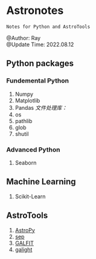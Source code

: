 # Astronotes
`Notes for Python and AstroTools`  

@Author: Ray  
@Update Time: 2022.08.12

## Python packages 

### Fundemental Python
1. Numpy
1. Matplotlib
1. Pandas
_文件处理库：_
1. os
1. pathlib
1. glob
1. shutil

### Advanced Python
1. Seaborn

## Machine Learning
1. Scikit-Learn

## AstroTools
1. [AstroPy](https://docs.astropy.org/en/stable/index.html#user-documentation)
1. [sep](https://sep.readthedocs.io/en/v1.1.x/tutorial.html)
1. [GALFIT](https://users.obs.carnegiescience.edu/peng/work/galfit/galfit.html)
1. [galight](https://github.com/dartoon/galight)